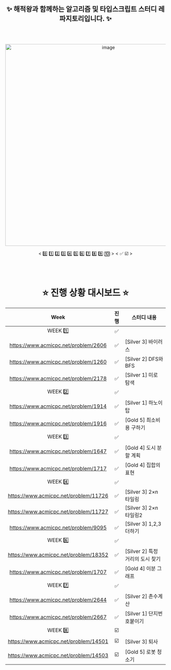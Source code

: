 <div align="center">

<br/><br/>

## ✨ 해적왕과 함께하는 알고리즘 및 타입스크립트 스터디 레파지토리입니다. ✨

<br/><br/>
  
<img width="632" alt="image" src="https://user-images.githubusercontent.com/58665661/184159806-98bcf0a9-3719-4af1-a048-14ea6d15994c.png">

< 0️⃣ 1️⃣ 2️⃣ 3️⃣ 4️⃣ 5️⃣ 6️⃣ 7️⃣ 8️⃣ 9️⃣ 🔟 >
< ✅ ☑️ >


<br/><br/>

# ⭐️ 진행 상황 대시보드 ⭐️

| Week | 진행 | 스터디 내용 
| :----: | :---: | ----------- 
|   WEEK 1️⃣   | ✅ | 
|  https://www.acmicpc.net/problem/2606 | ✅ | [Silver 3] 바이러스
|  https://www.acmicpc.net/problem/1260 | ✅ | [Silver 2] DFS와 BFS
|  https://www.acmicpc.net/problem/2178 | ✅ | [Silver 1] 미로 탐색
|  WEEK 2️⃣ | ✅ |  |
|  https://www.acmicpc.net/problem/1914 | ✅ | [Silver 1] 하노이 탑
|  https://www.acmicpc.net/problem/1916 | ✅ | [Gold 5] 최소비용 구하기
|  WEEK 3️⃣ | ✅ |  |
|  https://www.acmicpc.net/problem/1647 | ✅ | [Gold 4] 도시 분할 계획
|  https://www.acmicpc.net/problem/1717 | ✅ | [Gold 4] 집합의 표현
|  WEEK 4️⃣ | ✅ |  |
|  https://www.acmicpc.net/problem/11726 | ✅ | [Silver 3] 2×n 타일링
|  https://www.acmicpc.net/problem/11727 | ✅ | [Silver 3] 2×n 타일링2
|  https://www.acmicpc.net/problem/9095 | ✅ | [Silver 3] 1,2,3 더하기
|  WEEK 6️⃣ | ✅ |  |
|  https://www.acmicpc.net/problem/18352 | ✅ | [Silver 2] 특정 거리의 도시 찾기
|  https://www.acmicpc.net/problem/1707 | ✅ | [Gold 4] 이분 그래프
|  WEEK 7️⃣ | ✅ |  |
|  https://www.acmicpc.net/problem/2644 | ✅ | [Silver 2] 촌수계산
|  https://www.acmicpc.net/problem/2667 | ✅ | [Silver 1] 단지번호붙이기
|  WEEK 8️⃣ | ☑️ |  |
|  https://www.acmicpc.net/problem/14501 | ☑️ | [Silver 3] 퇴사
|  https://www.acmicpc.net/problem/14503 | ☑️ | [Gold 5] 로봇 청소기


<br/>

</div>
